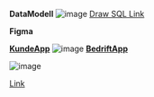 
 **DataModell**
![image](https://github.com/Ben9boyz/FagPr-ve-2024/assets/167029110/c1fc469b-f4d5-4a6a-be7e-3110d36d1486)
  [Draw SQL Link](https://drawsql.app/teams/omega-1/diagrams/feedback-system-for-kundeservice)



 **Figma**
 
 **[KundeApp](https://www.figma.com/file/9QIuSymotS8JhhNkXqxFbd/Feedback-System-for-KundeService?type=design&node-id=0-1&mode=design)**
![image](https://github.com/Ben9boyz/FagPr-ve-2024/assets/167029110/b4c8cae0-d66b-477c-9acc-9dcd1186868f)
 **[BedriftApp](https://www.figma.com/file/9QIuSymotS8JhhNkXqxFbd/Feedback-System-for-KundeService?type=design&node-id=1-2&mode=design)**

![image](https://github.com/Ben9boyz/FagProove-2024/assets/167029110/67ce6d19-e73b-4bef-ac37-bff0e2ba440d)

[Link](https://www.figma.com/file/9QIuSymotS8JhhNkXqxFbd/Feedback-System-for-KundeService?type=design&node-id=1%3A2&mode=design&t=oVBhzqXWAbuU3Fij-1)
